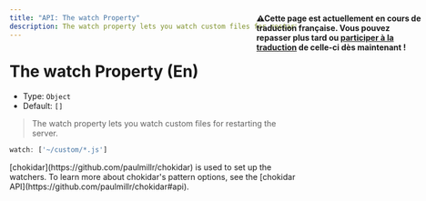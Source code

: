 ```yaml
---
title: "API: The watch Property"
description: The watch property lets you watch custom files for restarting the server.
---
```


# The watch Property (En)

- Type: `Object`
- Default: `[]`

> The watch property lets you watch custom files for restarting the server.

```js
watch: ['~/custom/*.js']
```

<p style="width: 294px;position: fixed; top : 64px; right: 4px;" class="Alert Alert--orange"><strong>⚠Cette page est actuellement en cours de traduction française. Vous pouvez repasser plus tard ou <a href="https://github.com/vuejs-fr/nuxt" target="_blank">participer à la traduction</a> de celle-ci dès maintenant !</strong></p><p>[chokidar](https://github.com/paulmillr/chokidar) is used to set up the watchers. To learn more about chokidar's pattern options, see the [chokidar API](https://github.com/paulmillr/chokidar#api).</p>
